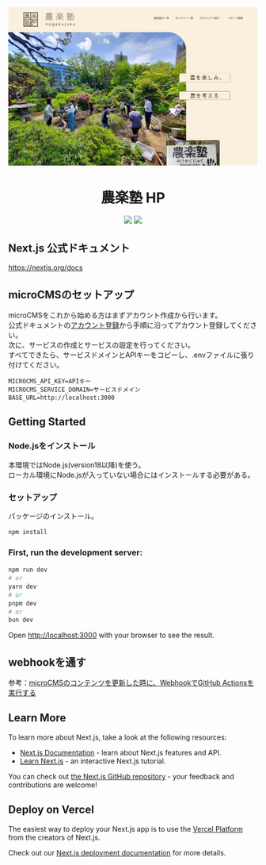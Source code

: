 <img src="./doc/images/top_image.png" />

<div align="center">
  <h1>農楽塾 HP</h1>
  <img src="https://img.shields.io/badge/Next.js-14.0.1-000000.svg?logo=next.js&style=plastic">
  <img src="https://img.shields.io/badge/React-18.x-61DAFB.svg?logo=react&style=plastic">
</div>

## Next.js 公式ドキュメント

https://nextjs.org/docs

## microCMSのセットアップ

microCMSをこれから始める方はまずアカウント作成から行います。  
公式ドキュメントの[アカウント登録](https://document.microcms.io/manual/signup)から手順に沿ってアカウント登録してください。  
次に、サービスの作成とサービスの設定を行ってください。  
すべてできたら、サービスドメインとAPIキーをコピーし、.envファイルに張り付けてください。

```config
MICROCMS_API_KEY=APIキー
MICROCMS_SERVICE_DOMAIN=サービスドメイン
BASE_URL=http://localhost:3000
```

## Getting Started

### Node.jsをインストール

本環境ではNode.js(version18以降)を使う。  
ローカル環境にNode.jsが入っていない場合にはインストールする必要がある。

### セットアップ

パッケージのインストール。

```bash
npm install
```

### First, run the development server:

```bash
npm run dev
# or
yarn dev
# or
pnpm dev
# or
bun dev
```

Open [http://localhost:3000](http://localhost:3000) with your browser to see the result.

## webhookを通す

参考：[microCMSのコンテンツを更新した時に、WebhookでGitHub Actionsを実行する](https://kimulaco.com/post/microcms-webhook-to-github-actions/)

## Learn More

To learn more about Next.js, take a look at the following resources:

- [Next.js Documentation](https://nextjs.org/docs) - learn about Next.js features and API.
- [Learn Next.js](https://nextjs.org/learn) - an interactive Next.js tutorial.

You can check out [the Next.js GitHub repository](https://github.com/vercel/next.js/) - your feedback and contributions are welcome!

## Deploy on Vercel

The easiest way to deploy your Next.js app is to use the [Vercel Platform](https://vercel.com/new?utm_medium=default-template&filter=next.js&utm_source=create-next-app&utm_campaign=create-next-app-readme) from the creators of Next.js.

Check out our [Next.js deployment documentation](https://nextjs.org/docs/deployment) for more details.
